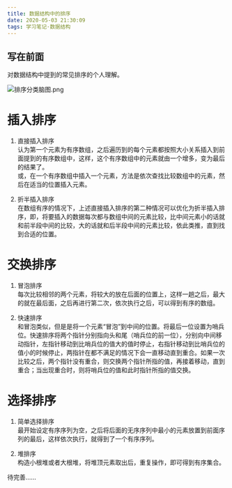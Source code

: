 ```yaml
---
title: 数据结构中的排序
date: 2020-05-03 21:30:09
tags: 学习笔记·数据结构
---
```

## 写在前面  
对数据结构中提到的常见排序的个人理解。  
<!-- more -->
![排序分类脑图.png](https://i.loli.net/2020/05/03/SrMWPhCZqutXkOQ.png)  

# 插入排序  
1. 直接插入排序  
认为第一个元素为有序数组，之后遍历到的每个元素都按照大小关系插入到前面提到的有序数组中，这样，这个有序数组中的元素就由一个增多，变为最后的结果了。  
或，在一个有序数组中插入一个元素，方法是依次查找比较数组中的元素，然后在适当的位置插入元素。

2. 折半插入排序  
在数组有序的情况下，上述直接插入排序的第二种情况可以优化为折半插入排序，即，将要插入的数据每次都与数组中间的元素比较，比中间元素小的话就和前半段中间的比较，大的话就和后半段中间的元素比较，依此类推，直到找到合适的位置。  

# 交换排序  
1. 冒泡排序  
每次比较相邻的两个元素，将较大的放在后面的位置上，这样一趟之后，最大的就在最后面，之后再进行第二次，依次执行之后，可以得到有序的数组。  

2. 快速排序  
和冒泡类似，但是是将一个元素“冒泡”到中间的位置。将最后一位设置为哨兵位。快速排序将两个指针分别指向头和尾（哨兵位的前一位），分别向中间移动指针，左指针移动到比哨兵位的值大的值时停止，右指针移动到比哨兵位的值小的时候停止，两指针在都不满足的情况下会一直移动直到重合。如果一次比较之后，两个指针没有重合，则交换两个指针所指的值，再接着移动，直到重合；当出现重合时，则将哨兵位的值和此时指针所指的值交换。

# 选择排序  
1. 简单选择排序  
最开始设定有序序列为空，之后将后面的无序序列中最小的元素放置到前面序列的最后，这样依次执行，就得到了一个有序序列。  


2. 堆排序  
构造小根堆或者大根堆，将堆顶元素取出后，重复操作，即可得到有序集合。  

待完善……
